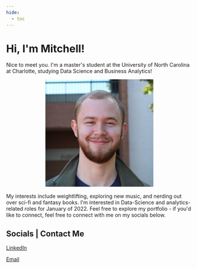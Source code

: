 ```yaml
---
hide:
  - toc
---
```

# Hi, I'm Mitchell!

Nice to meet you. I'm a master's student at the University of North Carolina at Charlotte, studying Data Science and Business Analytics!

<p style="text-align:center;"><img src="img/headshot cropped.jpg" alt="Logo"></p>

My interests include weightlifting, exploring new music, and nerding out over sci-fi and fantasy books. I'm interested in Data-Science and analytics-related roles for January of 2022. Feel free to explore my portfolio - if you'd like to connect, feel free to connect with me on my socials below.

## Socials | Contact Me

[LinkedIn](https://www.linkedin.com/in/mitchelljones49)

[Email](mailto:mjone285@uncc.edu)
